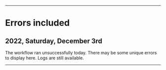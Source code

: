 
***

# Errors included

## 2022, Saturday, December 3rd

The workflow ran unsuccessfully today. There may be some unique errors to display here. Logs are still available.

***
